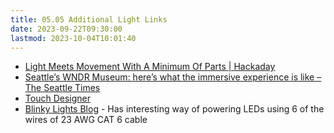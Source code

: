 ```yaml
---
title: 05.05 Additional Light Links
date: 2023-09-22T09:30:00
lastmod: 2023-10-04T10:01:40
---
```


- [Light Meets Movement With A Minimum Of Parts | Hackaday](https://hackaday.com/2023/06/15/light-meets-movement-with-a-minimum-of-parts/)
- [Seattle’s WNDR Museum: here’s what the immersive experience is like – The Seattle Times](https://www.seattletimes.com/entertainment/visual-arts/what-its-like-to-visit-seattles-new-immersive-art-and-tech-museum/)
- [Touch Designer](https://derivative.ca/)
- [Blinky Lights Blog](https://www.blinkylights.blog/) - Has interesting way of powering LEDs using 6 of the wires of 23 AWG CAT 6 cable
